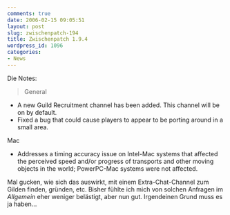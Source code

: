 ```yaml
---
comments: true
date: 2006-02-15 09:05:51
layout: post
slug: zwischenpatch-194
title: Zwischenpatch 1.9.4
wordpress_id: 1096
categories:
- News
---
```


Die Notes:



> General
- A new Guild Recruitment channel has been added.  This channel will be
  on by default.
- Fixed a bug that could cause players to appear to be porting around
  in a small area.

Mac
- Addresses a timing accuracy issue on Intel-Mac systems that affected
  the perceived speed and/or progress of transports and other moving
  objects in the world; PowerPC-Mac systems were not affected.



Mal gucken, wie sich das auswirkt, mit einem Extra-Chat-Channel zum Gilden finden, gründen, etc. Bisher fühlte ich mich von solchen Anfragen im _Allgemein_ eher weniger belästigt, aber nun gut. Irgendeinen Grund muss es ja haben...
